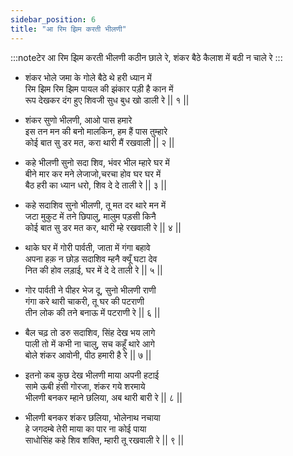 ```yaml
---
sidebar_position: 6
title: "आ रिम झिम करती भीलणी"
---
```


:::noteटेर
आ रिम झिम करती भीलणी कठीन छाले रे,
शंकर बैठे कैलाश में बठी न चाले रे
:::

- शंकर भोले जमा के गोले बैठे थे हरी ध्यान में <br/>
  रिम झिम रिम झिम पायल की झंकार पड़ी है कान में <br/>
  रूप देखकर दंग हुए शिवजी सुध बुध खो डाली रे || १ ||

- शंकर सुणो भीलणी, आओ पास हमारे <br/>
  इस तन मन की बनो मालकिन, हम हैं पास तुम्हारे <br/>
  कोई बात सु डर मत, करा थारी मैं रखवाली || २ ||

- कहे भीलणी सुनो सदा शिव, भंवर भील म्हारे घर में <br/>
  बीने मार कर मने लेजाजो,चरचा होव घर घर में <br/>
  बैठ हरी का ध्यान धरो, शिव दे दे ताली रे || ३ ||

- कहे सदाशिव सुनो भीलणी, तू मत दर थारे मन में <br/>
  जटा मुकुट में तने छिपालु, मालुम पड़सी किनै <br/>
  कोई बात सु डर मत कर, थारी म्हे रखवाली रे || ४ ||

- थाके घर में गोरी पार्वती, जाता में गंगा बहावे <br/>
  अपना हक़ न छोड़ सदाशिव म्हनै क्यूँ घटा देव <br/>
  नित की होव लड़ाई, घर में दे दे ताली रे || ५ ||

- गोर पार्वती ने पीहर भेज दू, सुनो भीलणी राणी <br/>
  गंगा करे थारी चाकरी, तू घर की पटराणी <br/>
  तीन लोक की तने बनाऊ में पटराणी रे || ६ ||

- बैल चढ़ तो डरु सदाशिव, सिंह देख भय लागे <br/>
  पाली तो में कभी ना चालु, सच कहूँ थारे आगे <br/>
  बोले शंकर आवोनी, पीठ हमारी है रे || ७ ||

- इतनो कब कुछ देख भीलणी माया अपनी हटाई <br/>
  सामे ऊबी हंसी गोरजा, शंकर गये शरमाये <br/>
  भीलणी बनकर म्हाने छलिया, अब थारी बारी रे || ८ ||

- भीलणी बनकर शंकर छलिया, भोलेनाथ नचाया <br/>
  हे जगदम्बे तेरी माया का पार ना कोई पाया <br/>
  साधोसिंह कहे शिव शक्ति, म्हारी तू रखवाली रे || ९ ||
